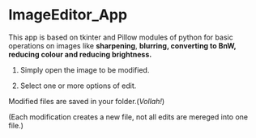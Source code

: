 # ImageEditor_App
This app is based on tkinter and Pillow modules of python for basic operations on images like **sharpening**, **blurring, converting to BnW, reducing colour and reducing brightness.**

1. Simply open the image to be modified.

2. Select one or more options of edit.

Modified files are saved in your folder.(*Vollah!*)

(Each modification creates a new file, not all edits are mereged into one file.)
